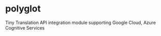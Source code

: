 # polyglot
Tiny Translation API integration module supporting Google Cloud, Azure Cognitive Services
